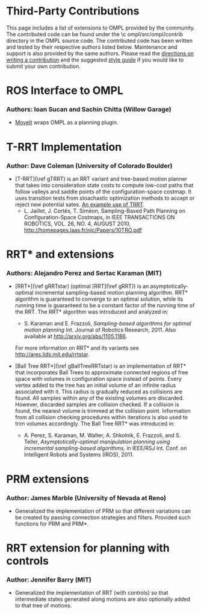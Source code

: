 # Third-Party Contributions

This page includes a list of extensions to OMPL provided by the community. The contributed code can be found under the \c ompl/src/ompl/contrib directory in the OMPL source code. The contributed code has been written and tested by their respective authors listed below. Maintenance and support is also provided by the same authors. Please read the [directions on writing a contribution](contrib.html) and the suggested [style guide](styleGuide,html) if you would like to submit your own contribution.


# ROS Interface to OMPL

### Authors: Ioan Sucan and Sachin Chitta (Willow Garage)

- [MoveIt](http://moveit.ros.org) wraps OMPL as a planning plugin.

# T-RRT Implementation

### Author: Dave Coleman (University of Colorado Boulder)

- [T-RRT](\ref gTRRT) is an RRT variant and tree-based motion planner that takes into consideration state costs to compute low-cost paths that follow valleys and saddle points of the configuration-space costmap. It uses transition tests from stoachastic optimization methods to accept or reject new potential sates. <a href="https://github.com/davetcoleman/ompl_rviz_viewer/">An example use of TRRT</a>.
    - L. Jaillet, J. Cortés, T. Siméon, Sampling-Based Path Planning on Configuration-Space Costmaps, in IEEE TRANSACTIONS ON ROBOTICS, VOL. 26, NO. 4, AUGUST 2010, http://homepages.laas.fr/nic/Papers/10TRO.pdf

# RRT* and extensions

### Authors: Alejandro Perez and Sertac Karaman (MIT)

- [RRT*](\ref gRRTstar) (optimal [RRT](\ref gRRT)) is an asymptotically-optimal incremental sampling-based motion planning algorithm. RRT* algorithm is guaranteed to converge to an optimal solution, while its running time is guaranteed to be a constant factor of the running time of the RRT. The RRT* algorithm was introduced and analyzed in:

    - S. Karaman and E. Frazzoli, _Sampling-based algorithms for optimal motion planning_ Int. Journal of Robotics Research, 2011. Also available at http://arxiv.org/abs/1105.1186.

  For more information on RRT* and its variants see http://ares.lids.mit.edu/rrtstar.
- [Ball Tree RRT*](\ref gBallTreeRRTstar) is an implementation of RRT* that incorporates Ball Trees to approximate connected regions of free space with volumes in configuration space instead of points. Every vertex added to the tree has an initial volume of an infinite radius associated with it. This radius is gradually reduced as collisions are found. All samples within any of the existing volumes are discarded. However, discarded samples are collision checked. If a collision is found, the nearest volume is trimmed at the collision point. Information from all collision checking procedures within iterations is also used to trim volumes accordingly. The Ball Tree RRT* was introduced in:

    - A. Perez, S. Karaman, M. Walter, A. Shkolnik, E. Frazzoli, and S. Teller, _Asymptotically-optimal manipulation planning using incremental sampling-based algorithms,_ in IEEE/RSJ Int. Conf. on Intelligent Robots and Systems (IROS), 2011.


# PRM extensions

### Author: James Marble (University of Nevada at Reno)

- Generalized the implementation of PRM so that different variations can be created by passing connection strategies and filters. Provided such functions for PRM and PRM*.


# RRT extension for planning with controls

### Author: Jennifer Barry (MIT)

- Generalized the implementation of RRT (with controls) so that intermediate states generated along motions are also optionally added to that tree of motions.
